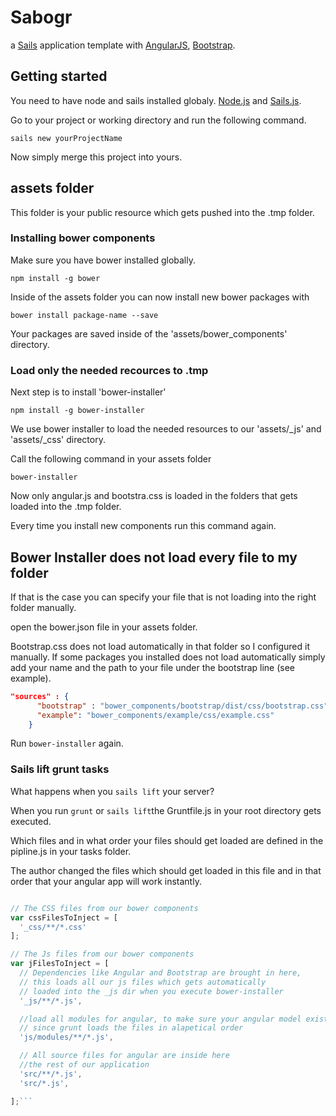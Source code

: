# Sabogr

a [Sails](http://sailsjs.org) application template
with [AngularJS](https://angularjs.org/), [Bootstrap](http://getbootstrap.com/).

## Getting started

You need to have node and sails installed globaly.
[Node.js](https://nodejs.org/en/) and [Sails.js](http://sailsjs.org/).

Go to your project or working directory and run the following command.

`sails new yourProjectName`

Now simply merge this project into yours.

## assets folder

This folder is your public resource which gets pushed into the .tmp folder.

### Installing bower components

Make sure you have bower installed globally.

`npm install -g bower`

Inside of the assets folder you can now install new bower packages with

`bower install package-name --save`

Your packages are saved inside of the 'assets/bower_components' directory.

### Load only the needed recources to .tmp

Next step is to install 'bower-installer'

`npm install -g bower-installer`

We use bower installer to load the needed resources to our 'assets/_js' and 'assets/_css' directory.

Call the following command in your assets folder

`bower-installer`

Now only angular.js and bootstra.css is loaded in the folders that gets loaded into the .tmp folder.

Every time you install new components run this command again.

## Bower Installer does not load every file to my folder

If that is the case you can specify your file that is not loading into the right folder manually.

open the bower.json file in your assets folder.

Bootstrap.css does not load automatically in that folder so I configured it manually.
If some packages you installed does not load automatically simply add your name and
the path to your file under the bootstrap line (see example).
```json
"sources" : {
      "bootstrap" : "bower_components/bootstrap/dist/css/bootstrap.css",
      "example": "bower_components/example/css/example.css"
    }
```

Run `bower-installer` again.

### Sails lift grunt tasks

What happens when you `sails lift` your server?

When you run `grunt` or `sails lift`the Gruntfile.js in your root directory gets executed.

Which files and in what order your files should get loaded are defined in the pipline.js in your tasks folder.

The author changed the files which should get loaded in this file and in that order that your angular app will work instantly.

```js

// The CSS files from our bower components
var cssFilesToInject = [
  '_css/**/*.css'
];

// The Js files from our bower components
var jFilesToInject = [
  // Dependencies like Angular and Bootstrap are brought in here,
  // this loads all our js files which gets automatically
  // loaded into the _js dir when you execute bower-installer
  '_js/**/*.js',

  //load all modules for angular, to make sure your angular model exists,
  // since grunt loads the files in alapetical order
  'js/modules/**/*.js',

  // All source files for angular are inside here
  //the rest of our application
  'src/**/*.js',
  'src/*.js',

];```

